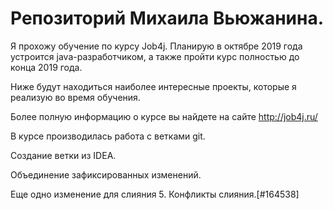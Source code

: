 # Репозиторий Михаила Вьюжанина.

Я прохожу обучение по курсу Job4j. Планирую в октябре 2019 года устроится java-разработчиком, а также 
пройти курс полностью до конца 2019 года.

Ниже будут находиться наиболее интересные проекты, которые я реализую во время обучения.

Более полную информацию о курсе вы найдете на сайте http://job4j.ru/

В курсе производилась работа с ветками git.

Создание ветки из IDEA.

Объединение зафиксированных изменений.

Еще одно изменение для слияния 5. Конфликты слияния.[#164538]